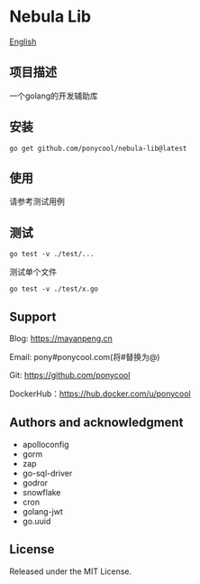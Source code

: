 # Nebula Lib

[English](README-EN.md)

## 项目描述

一个golang的开发辅助库

## 安装

```
go get github.com/ponycool/nebula-lib@latest
```

## 使用

请参考测试用例

## 测试

```
go test -v ./test/...
```

测试单个文件

```shell
go test -v ./test/x.go
```

## Support

Blog: https://mayanpeng.cn

Email: pony#ponycool.com(将#替换为@)

Git: https://github.com/ponycool

DockerHub：https://hub.docker.com/u/ponycool

## Authors and acknowledgment

- apolloconfig
- gorm
- zap
- go-sql-driver
- godror
- snowflake
- cron
- golang-jwt
- go.uuid

## License

Released under the MIT License.